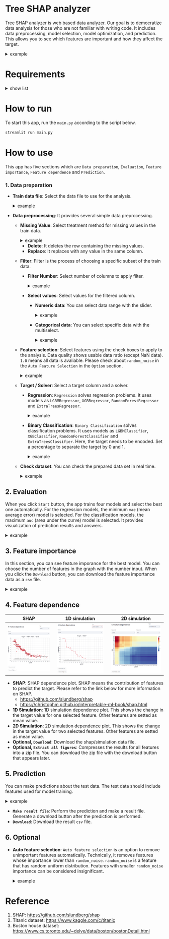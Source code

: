 # Tree SHAP analyzer
Tree SHAP analyzer is web based data analyzer. Our goal is to democratize data analysis for those who are not familiar with writing code. It includes data preprocessing, model selection, model optimization, and prediction. This allows you to see which features are important and how they affect the target.

<details>
  <summary>example</summary>
  <figure>
      <img src="image/front.png">  
  </figure>
</details>  

# Requirements
<details>
  <summary>show list</summary>  
  
  - numpy
  - pandas
  - omegaconf
  - matplotlib
  - seaborn
  - scikit-learn
  - lightgbm
  - xgboost
  - shap
  - altair
  - streamlit
  - streamlit-autorefresh
</details>  

# How to run
To start this app, run the `main.py` according to the script below.  

```python
streamlit run main.py
```

# How to use
This app has five sections which are `Data preparation`, `Evaluation`, `Feature importance`, `Feature dependence` and `Prediction`.  

### 1. Data preparation
- **Train data file**: Select the data file to use for the analysis.
  <details>
    <summary>example</summary>
    <figure>
        <img src="image/train_data.png">  
    </figure>  
  </details>  

- **Data preprocessing**: It provides several simple data preprocessing.  
    - **Missing Value**: Select treatment method for missing values in the train data.
      <details>
        <summary>example</summary> 
        <figure>
            <img src="image/missing_value.png">
        </figure>
      </details>  

      - **Delete**: It deletes the row containing the missing values.
      - **Replace**: It replaces with any value in the same column.  

    - **Filter**: Filter is the process of choosing a specific subset of the train data.
      - **Filter Number**: Select number of columns to apply filter.
        <details>
          <summary>example</summary> 
          <figure>
              <img src="image/filter_num.png">
          </figure>  

      - **Select values**: Select values for the filtered column.
        - **Numeric data**: You can select data range with the slider.
          <details>
            <summary>example</summary> 
            <figure>
                <img src="image/filter_range.png">  
            </figure> 
          </details>

        - **Categorical data**: You can select specific data with the multiselect.
          <details>
            <summary>example</summary> 
            <figure>
                <img src="image/filter_categorical.png">  
            </figure> 
          </details>  

    - **Feature selection**: Select features using the check boxes to apply to the analysis. Data quality shows usable data ratio (except NaN data). `1.0` means all data is avaliable. Please check about `random_noise` in the `Auto Feature Selection` in the `Option` section.
      <details>
        <summary>example</summary> 
        <figure>
            <img src="image/feature.png">  
        </figure>
      </details>  

    - **Target / Solver**: Select a target column and a solver.
      - **Regression**: `Regression` solves regression problems. It uses models as `LGBMRegressor`, `XGBRegressor`, `RandomForestRegressor` and `ExtraTreesRegressor`.
        <details>
          <summary>example</summary>
          <figure>
              <img src="image/solver_regression.png">  
          </figure>  
        </details>

      - **Binary Classification**: `Binary Classification` solves classification problems. It uses models as `LGBMClassifier`, `XGBClassifier`, `RandomForestClassifier` and `ExtraTreesClassifier`.  Here, the target needs to be encoded. Set a percentage to separate the target by 0 and 1.
        <details>
          <summary>example</summary>
          <figure>
              <img src="image/solver_classification.png">  
          </figure>  
        </details>  

    - **Check dataset**: You can check the prepared data set in real time.
      <details>
        <summary>example</summary>
        <figure>
            <img src="image/check_dataset.png">
        </figure>  
      </details>

## 2. Evaluation
When you click `Start` button, the app trains four models and select the best one automatically. For the regression models, the minimum `mae` (mean average error) model is selected. For the classification models, the maximum `auc` (area under the curve) model is selected. It provides visualization of prediction results and answers.  

<details>  
  <summary>example</summary>  

  |Regression|Binary Calssification|
  |:---:|:---:|
  |<img src="image/result_regression.png">|<img src="image/result_classification.png">|
</details>

## 3. Feature importance
In this section, you can see feature imporance for the best model. You can choose the number of features in the graph with the number input. When you click the `Download` button, you can download the feature importance data as a `csv` file.  

<details>  
  <summary>example</summary>  
  <figure>
      <img src="image/feature_importance.png">  
  </figure> 
</details>

## 4. Feature dependence
|SHAP|1D simulation|2D simulation|
|:---:|:---:|:---:|
|<img src="image/feature_dependence_shap.png" width="100%">|<img src="image/feature_dependence_1d.png" width="90%">|<img src="image/feature_dependence_2d.png" width="97%">|

- **SHAP**: SHAP dependence plot. SHAP means the contribution of features to predict the target. Please refer to the link below for more information on SHAP.
  - https://github.com/slundberg/shap
  - https://christophm.github.io/interpretable-ml-book/shap.html  
- **1D Simulation**: 1D simulation dependence plot. This shows the change in the target value for one selected feature. Other features are setted as mean value.
- **2D Simulation**: 2D simulation dependence plot. This shows the change in the target value for two selected features. Other features are setted as mean value.  
- **Optional, `Download`**: Download the shap/simulation data file.
- **Optional, `Extract all figures`**: Compresses the results for all features into a zip file. You can download the zip file with the download button that appears later.  

## 5. Prediction
You can make predictions about the test data. The test data should include features used for model training.  

<details>  
  <summary>example</summary>  
  <figure>
      <img src="image/prediction.png">  
  </figure> 
</details>  

- **`Make result file`**: Perform the prediction and make a result file. Generate a download button after the prediction is performed.
- **`Download`**: Download the result `csv` file.
  
## 6. Optional
- **Auto feature selection**: `Auto feature selection` is an option to remove unimportant features automatically. Technically, it removes features whose importance lower than `random_noise`. `random_noise` is a feature that has random uniform distribution. Features with smaller `random_noise` importance can be considered insignificant.  

  <details>  
    <summary>example</summary>  
    <figure>
        <img src="image/auto_feature_selection.png">  
    </figure> 
  </details>

# Reference
1. SHAP: https://github.com/slundberg/shap
2. Titanic dataset: https://www.kaggle.com/c/titanic
3. Boston house dataset: https://www.cs.toronto.edu/~delve/data/boston/bostonDetail.html
